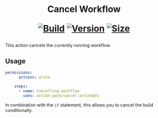 <h1 align="center">Cancel Workflow<br />
<div align="center">
  
  [![Build](https://github.com/action-pack/cancel-action/workflows/Build/badge.svg)](https://github.com/action-pack/cancel-action/)
  [![Version](https://img.shields.io/github/v/tag/action-pack/cancel-action?label=version&sort=semver&color=066da5)](https://github.com/marketplace/actions/cancel-workflow)
  [![Size](https://img.shields.io/github/languages/code-size/action-pack/cancel-action?label=size&color=066da5)](https://github.com/action-pack/cancel-action/)
  
</div></h1>

This action cancels the currently running workflow.

## Usage

```yaml
permissions:
      actions: write

    steps:
      - name: Cancelling workflow
        uses: action-pack/cancel-action@v1
```

In combination with the ```if``` statement, this allows you to cancel the build conditionally.
